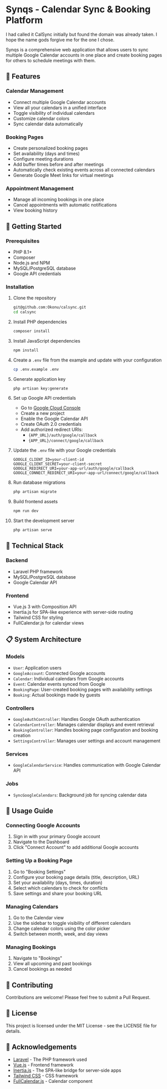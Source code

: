 # Synqs - Calendar Sync & Booking Platform

I had called it CalSync initially but found the domain was already taken. I hope the name gods forgive me for the one I chose.

Synqs is a comprehensive web application that allows users to sync multiple Google Calendar accounts in one place and create booking pages for others to schedule meetings with them.

## 🌟 Features

### Calendar Management
- Connect multiple Google Calendar accounts
- View all your calendars in a unified interface
- Toggle visibility of individual calendars
- Customize calendar colors
- Sync calendar data automatically

### Booking Pages
- Create personalized booking pages
- Set availability (days and times)
- Configure meeting durations
- Add buffer times before and after meetings
- Automatically check existing events across all connected calendars
- Generate Google Meet links for virtual meetings

### Appointment Management
- Manage all incoming bookings in one place
- Cancel appointments with automatic notifications
- View booking history

## 🚀 Getting Started

### Prerequisites
- PHP 8.1+
- Composer
- Node.js and NPM
- MySQL/PostgreSQL database
- Google API credentials

### Installation

1. Clone the repository
   ```bash
   git@github.com:Okonu/calsync.git
   cd calsync
   ```

2. Install PHP dependencies
   ```bash
   composer install
   ```

3. Install JavaScript dependencies
   ```bash
   npm install
   ```

4. Create a `.env` file from the example and update with your configuration
   ```bash
   cp .env.example .env
   ```

5. Generate application key
   ```bash
   php artisan key:generate
   ```

6. Set up Google API credentials
    - Go to [Google Cloud Console](https://console.cloud.google.com/)
    - Create a new project
    - Enable the Google Calendar API
    - Create OAuth 2.0 credentials
    - Add authorized redirect URIs:
        - `{APP_URL}/auth/google/callback`
        - `{APP_URL}/connect/google/callback`

7. Update the `.env` file with your Google credentials
   ```
   GOOGLE_CLIENT_ID=your-client-id
   GOOGLE_CLIENT_SECRET=your-client-secret
   GOOGLE_REDIRECT_URI=your-app-url/auth/google/callback
   GOOGLE_CONNECT_REDIRECT_URI=your-app-url/connect/google/callback
   ```

8. Run database migrations
   ```bash
   php artisan migrate
   ```

9. Build frontend assets
   ```bash
   npm run dev
   ```

10. Start the development server
    ```bash
    php artisan serve
    ```

## 🔧 Technical Stack

### Backend
- Laravel PHP framework
- MySQL/PostgreSQL database
- Google Calendar API

### Frontend
- Vue.js 3 with Composition API
- Inertia.js for SPA-like experience with server-side routing
- Tailwind CSS for styling
- FullCalendar.js for calendar views

## 📋 System Architecture

### Models
- `User`: Application users
- `GoogleAccount`: Connected Google accounts
- `Calendar`: Individual calendars from Google accounts
- `Event`: Calendar events synced from Google
- `BookingPage`: User-created booking pages with availability settings
- `Booking`: Actual bookings made by guests

### Controllers
- `GoogleAuthController`: Handles Google OAuth authentication
- `CalendarController`: Manages calendar displays and event retrieval
- `BookingController`: Handles booking page configuration and booking creation
- `SettingsController`: Manages user settings and account management

### Services
- `GoogleCalendarService`: Handles communication with Google Calendar API

### Jobs
- `SyncGoogleCalendars`: Background job for syncing calendar data

## 📱 Usage Guide

### Connecting Google Accounts
1. Sign in with your primary Google account
2. Navigate to the Dashboard
3. Click "Connect Account" to add additional Google accounts

### Setting Up a Booking Page
1. Go to "Booking Settings"
2. Configure your booking page details (title, description, URL)
3. Set your availability (days, times, duration)
4. Select which calendars to check for conflicts
5. Save settings and share your booking URL

### Managing Calendars
1. Go to the Calendar view
2. Use the sidebar to toggle visibility of different calendars
3. Change calendar colors using the color picker
4. Switch between month, week, and day views

### Managing Bookings
1. Navigate to "Bookings"
2. View all upcoming and past bookings
3. Cancel bookings as needed

## 🤝 Contributing
Contributions are welcome! Please feel free to submit a Pull Request.

## 📄 License
This project is licensed under the MIT License - see the LICENSE file for details.

## 🙏 Acknowledgements
- [Laravel](https://laravel.com/) - The PHP framework used
- [Vue.js](https://vuejs.org/) - Frontend framework
- [Inertia.js](https://inertiajs.com/) - The SPA-like bridge for server-side apps
- [Tailwind CSS](https://tailwindcss.com/) - CSS framework
- [FullCalendar.js](https://fullcalendar.io/) - Calendar component

